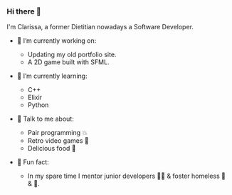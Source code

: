 ### Hi there 👋

I'm Clarissa, a former Dietitian nowadays a Software Developer.

- 🔭 I’m currently working on:
  * Updating my old portfolio site.
  * A 2D game built with SFML.

- 🌱 I’m currently learning:
  * C++
  * Elixir
  * Python

- 💬 Talk to me about:
  * Pair programming 💥
  * Retro video games 👾
  * Delicious food 🍜

- 🎈 Fun fact:
  * In my spare time I mentor junior developers 👩‍🎓 & foster homeless 🐰 & 🐶.

